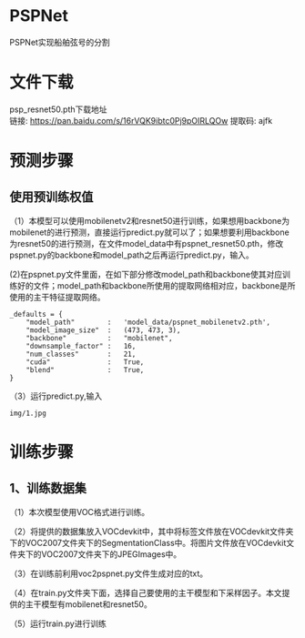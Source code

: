 # PSPNet
PSPNet实现船舶弦号的分割
# 文件下载
psp_resnet50.pth下载地址  
链接: https://pan.baidu.com/s/16rVQK9ibtc0Pj9pOIRLQOw 提取码: ajfk 
# 预测步骤
## 使用预训练权值
（1）本模型可以使用mobilenetv2和resnet50进行训练，如果想用backbone为mobilenet的进行预测，直接运行predict.py就可以了；如果想要利用backbone为resnet50的进行预测，在文件model_data中有pspnet_resnet50.pth，修改pspnet.py的backbone和model_path之后再运行predict.py，输入。

(2)在pspnet.py文件里面，在如下部分修改model_path和backbone使其对应训练好的文件；model_path和backbone所使用的提取网络相对应，backbone是所使用的主干特征提取网络。
```
_defaults = {
    "model_path"        :   'model_data/pspnet_mobilenetv2.pth',
    "model_image_size"  :   (473, 473, 3),
    "backbone"          :   "mobilenet",
    "downsample_factor" :   16,
    "num_classes"       :   21,
    "cuda"              :   True,
    "blend"             :   True,
}
```

（3）运行predict.py,输入
```
img/1.jpg
```

# 训练步骤
## 1、训练数据集
（1）本次模型使用VOC格式进行训练。

（2）将提供的数据集放入VOCdevkit中，其中将标签文件放在VOCdevkit文件夹下的VOC2007文件夹下的SegmentationClass中。将图片文件放在VOCdevkit文件夹下的VOC2007文件夹下的JPEGImages中。

（3）在训练前利用voc2pspnet.py文件生成对应的txt。

（4）在train.py文件夹下面，选择自己要使用的主干模型和下采样因子。本文提供的主干模型有mobilenet和resnet50。

（5）运行train.py进行训练

